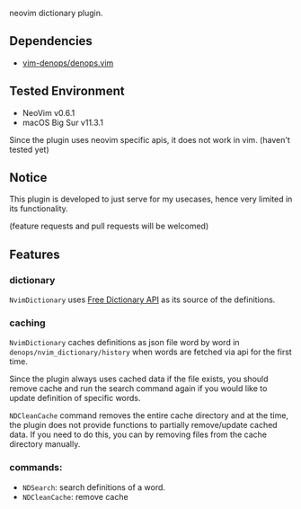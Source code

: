 neovim dictionary plugin.

## Dependencies 

- [vim-denops/denops.vim](https://github.com/vim-denops/denops.vim)

## Tested Environment 

- NeoVim v0.6.1
- macOS Big Sur v11.3.1

Since the plugin uses neovim specific apis, it does not work in vim. (haven't tested yet)

## Notice 

This plugin is developed to just serve for my usecases, hence very limited in its functionality. 

(feature requests and pull requests will be welcomed)

## Features

### dictionary

`NvimDictionary` uses [Free Dictionary API](https://dictionaryapi.dev/) as its source of the definitions.

### caching

`NvimDictionary` caches definitions as json file word by word in `denops/nvim_dictionary/history` when words are fetched via api for the first time. 

Since the plugin always uses cached data if the file exists, you should remove cache and run the search command again if you would like to update definition of specific words. 

`NDCleanCache` command removes the entire cache directory and at the time, the plugin does not provide functions to partially remove/update cached data. If you need to do this, you can by removing files from the cache directory manually.

### commands: 

- `NDSearch`: search definitions of a word.
- `NDCleanCache`: remove cache

